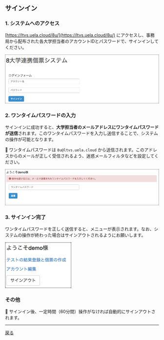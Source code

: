 ## サインイン

### 1. システムへのアクセス

[https://ltvs.uela.cloud/8u/](https://ltvs.uela.cloud/8u/) にアクセスし、事務局から配布された各大学担当者のアカウントIDとパスワードで、サインインしてください。

![システム開始画面](https://raw.githubusercontent.com/cist-kklab/8U_doc/master/img/SignIn001.png)


### 2. ワンタイムパスワードの入力

サインインに成功すると、**大学担当者のメールアドレスにワンタイムパスワードが送信**されます。このワンタイムパスワードを入力し送信することで、システムの操作が可能となります。

:email: ワンタイムパスワードは `8u@ltvs.uela.cloud` から送信されます。このアドレスからのメールが正しく受信されるよう、迷惑メールフィルタなどを設定してください。

![ワンタイムパスワード](https://raw.githubusercontent.com/cist-kklab/8U_doc/master/img/SignIn002.png)

### 3. サインイン完了

ワンタイムパスワードを正しく送信すると、メニューが表示されます。なお、システムの操作が終わった場合はサインアウトされるようにお願いします。

![メニュー](https://raw.githubusercontent.com/cist-kklab/8U_doc/master/img/SignIn003.png)

### その他

:pushpin: サインイン後、一定時間（60分間）操作がなければ自動的にサインアウトされます。

---

[戻る](../README.md)
